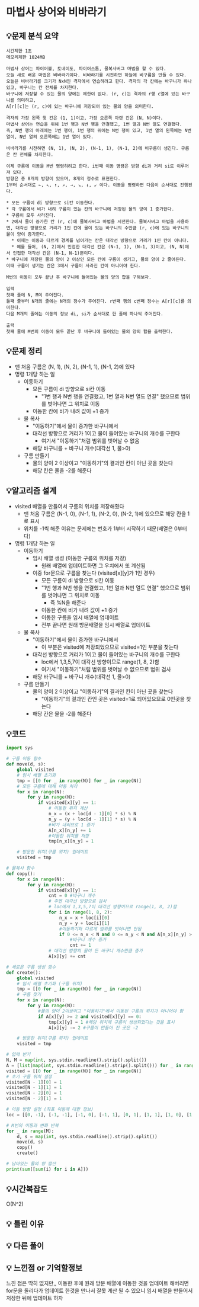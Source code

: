 # 마법사 상어와 비바라기

## 💡문제 분석 요약
```
시간제한 1초
메모리제한 1024MB

마법사 상어는 파이어볼, 토네이도, 파이어스톰, 물복사버그 마법을 할 수 있다. 
오늘 새로 배운 마법은 비바라기이다. 비바라기를 시전하면 하늘에 비구름을 만들 수 있다. 
오늘은 비바라기를 크기가 NxN인 격자에서 연습하려고 한다. 격자의 각 칸에는 바구니가 하나 있고, 바구니는 칸 전체를 차지한다. 
바구니에 저장할 수 있는 물의 양에는 제한이 없다. (r, c)는 격자의 r행 c열에 있는 바구니를 의미하고, 
A[r][c]는 (r, c)에 있는 바구니에 저장되어 있는 물의 양을 의미한다.

격자의 가장 왼쪽 윗 칸은 (1, 1)이고, 가장 오른쪽 아랫 칸은 (N, N)이다. 
마법사 상어는 연습을 위해 1번 행과 N번 행을 연결했고, 1번 열과 N번 열도 연결했다. 
즉, N번 행의 아래에는 1번 행이, 1번 행의 위에는 N번 행이 있고, 1번 열의 왼쪽에는 N번 열이, N번 열의 오른쪽에는 1번 열이 있다.

비바라기를 시전하면 (N, 1), (N, 2), (N-1, 1), (N-1, 2)에 비구름이 생긴다. 구름은 칸 전체를 차지한다. 

이제 구름에 이동을 M번 명령하려고 한다. i번째 이동 명령은 방향 di과 거리 si로 이루어져 있다. 
방향은 총 8개의 방향이 있으며, 8개의 정수로 표현한다. 
1부터 순서대로 ←, ↖, ↑, ↗, →, ↘, ↓, ↙ 이다. 이동을 명령하면 다음이 순서대로 진행된다.

* 모든 구름이 di 방향으로 si칸 이동한다.
* 각 구름에서 비가 내려 구름이 있는 칸의 바구니에 저장된 물의 양이 1 증가한다.
* 구름이 모두 사라진다.
* 2에서 물이 증가한 칸 (r, c)에 물복사버그 마법을 시전한다. 물복사버그 마법을 사용하면, 대각선 방향으로 거리가 1인 칸에 물이 있는 바구니의 수만큼 (r, c)에 있는 바구니의 물이 양이 증가한다.
  * 이때는 이동과 다르게 경계를 넘어가는 칸은 대각선 방향으로 거리가 1인 칸이 아니다.
  * 예를 들어, (N, 2)에서 인접한 대각선 칸은 (N-1, 1), (N-1, 3)이고, (N, N)에서 인접한 대각선 칸은 (N-1, N-1)뿐이다.
* 바구니에 저장된 물의 양이 2 이상인 모든 칸에 구름이 생기고, 물의 양이 2 줄어든다. 이때 구름이 생기는 칸은 3에서 구름이 사라진 칸이 아니어야 한다.

M번의 이동이 모두 끝난 후 바구니에 들어있는 물의 양의 합을 구해보자.

입력
첫째 줄에 N, M이 주어진다.
둘째 줄부터 N개의 줄에는 N개의 정수가 주어진다. r번째 행의 c번째 정수는 A[r][c]를 의미한다.
다음 M개의 줄에는 이동의 정보 di, si가 순서대로 한 줄에 하나씩 주어진다.

출력
첫째 줄에 M번의 이동이 모두 끝난 후 바구니에 들어있는 물의 양의 합을 출력한다.
```
## 💡문제 정리
* 맨 처음 구름은 (N, 1), (N, 2), (N-1, 1), (N-1, 2)에 있다
* 명령 1개당 하는 일
  * 이동하기
    * 모든 구름이 di 방향으로 si칸 이동
      * "1번 행과 N번 행을 연결했고, 1번 열과 N번 열도 연결" 했으므로 범위를 벗어나면 그 위치로 이동
    * 이동한 칸에 비가 내려 값이 +1 증가
  * 물 복사
    * "이동하기"에서 물이 증가한 바구니에서
    * 대각선 방향으로 거리가 1이고 물이 들어있는 바구니의 개수를 구한다
      * 여기서 "이동하기"처럼 범위를 벗어날 수 없음
    * 해당 바구니를 + 바구니 개수(대각선 1, 물>0)
  * 구름 만들기
    * 물의 양이 2 이상이고 "이동하기"의 결과인 칸이 아닌 곳을 찾는다
    * 해당 칸은 물을 -2를 해준다

## 💡알고리즘 설계
* visited 배열을 만들어서 구름의 위치를 저장해줬다
  * 맨 처음 구름은 (N-1, 0), (N-1, 1), (N-2, 0), (N-2, 1)에 있으므로 해당 칸을 1로 표시
  * 위치를 -1씩 해준 이유는 문제에는 번호가 1부터 시작하기 때문(배열은 0부터다)
* 명령 1개당 하는 일
  * 이동하기
    * 임시 배열 생성 (이동한 구름의 위치를 저장)
      * 원래 배열에 업데이트하면 그 우치에서 또 계산됨
    * 이중 for문으로 구름을 찾는다 (visited[x][y]가 1인 경우)
        * 모든 구름이 di 방향으로 si칸 이동
        * "1번 행과 N번 행을 연결했고, 1번 열과 N번 열도 연결" 했으므로 범위를 벗어나면 그 위치로 이동
            * 즉 %N을 해준다
        * 이동한 칸에 비가 내려 값이 +1 증가
        * 이동한 구름을 임시 배열에 업데이트
        * 전부 끝나면 원래 방문배열을 임시 배열로 업데이트
  * 물 복사
    * "이동하기"에서 물이 증가한 바구니에서
      * 이 부분은 visited에 저장되었으므로 visited=1인 부분을 찾는다
    * 대각선 방향으로 거리가 1이고 물이 들어있는 바구니의 개수를 구한다
      * loc에서 1,3,5,7이 대각선 방향이므로 range(1, 8, 2)함
      * 여기서 "이동하기"처럼 범위를 벗어날 수 없으므로 범위 검사
    * 해당 바구니를 + 바구니 개수(대각선 1, 물>0)
  * 구름 만들기
    * 물의 양이 2 이상이고 "이동하기"의 결과인 칸이 아닌 곳을 찾는다
      * "이동하기"의 결과인 칸인 곳은 visited=1로 되어있으므로 0인곳을 찾는다
    * 해당 칸은 물을 -2를 해준다

## 💡코드

```python
import sys

# 구름 이동 함수
def move(d, s):
    global visited
    # 임시 배열 초기화
    tmp = [[0 for _ in range(N)] for _ in range(N)]
    # 모든 구름에 대해 이동 처리
    for x in range(N):
        for y in range(N):
            if visited[x][y] == 1:
                # 이동한 위치 계산
                n_x = (x + loc[d - 1][0] * s) % N
                n_y = (y + loc[d - 1][1] * s) % N
                #비가 내리므로 1 증가
                A[n_x][n_y] += 1
                #이동한 위치를 저장
                tmp[n_x][n_y] = 1

    # 방문한 위치(구름 위치) 업데이트
    visited = tmp

# 물복사 함수
def copy():
    for x in range(N):
        for y in range(N):
            if visited[x][y] == 1:
                cnt = 0 #바구니 개수
                # 주변 대각선 방향으로 검사
                # loc에서 1,3,5,7이 대각선 방향이므로 range(1, 8, 2)함
                for i in range(1, 8, 2):
                    n_x = x + loc[i][0]
                    n_y = y + loc[i][1]
                    #이동하기와 다르게 범위를 벗어나면 안됨
                    if 0 <= n_x < N and 0 <= n_y < N and A[n_x][n_y] > 0:
                        #바구니 개수 증가
                        cnt += 1
                # 대각선 방향의 물이 든 바구니 개수만큼 증가
                A[x][y] += cnt

# 새로운 구름 생성 함수
def create():
    global visited
    # 임시 배열 초기화 (구름 위치)
    tmp = [[0 for _ in range(N)] for _ in range(N)]
    # 구름 찾기
    for x in range(N):
        for y in range(N):
            #물의 양이 2이상이고 "이동하기"에서 이동된 구름의 위치가 아니어야 함
            if A[x][y] >= 2 and visited[x][y] == 0:
                tmp[x][y] = 1 #해당 위치에 구름이 생성되었다는 것을 표시
                A[x][y] -= 2 #구름이 만들어 진 곳은 -2

    # 방문한 위치(구름 위치) 업데이트
    visited = tmp

# 입력 받기
N, M = map(int, sys.stdin.readline().strip().split())
A = [list(map(int, sys.stdin.readline().strip().split())) for _ in range(N)]
visited = [[0 for _ in range(N)] for _ in range(N)]
# 초기 구름 위치 설정
visited[N - 1][0] = 1
visited[N - 1][1] = 1
visited[N - 2][0] = 1
visited[N - 2][1] = 1

# 이동 방향 설정 (좌표 이동에 대한 정보)
loc = [[0, -1], [-1, -1], [-1, 0], [-1, 1], [0, 1], [1, 1], [1, 0], [1, -1]]

# M번의 이동과 변화 반복
for _ in range(M):
    d, s = map(int, sys.stdin.readline().strip().split())
    move(d, s)
    copy()
    create()

# 남아있는 물의 양 합산
print(sum([sum(i) for i in A]))
```

## 💡시간복잡도
O(N^2)

## 💡 틀린 이유

## 💡 다른 풀이


## 💡 느낀점 or 기억할정보
느낀 점은 딱히 없지만,,
이동한 후에 원래 방문 배열에 이동한 것을 업데이트 해버리면 for문을 돌리다가 업데이트 한것을 만나서 잘못 계산 될 수 있으니
임시 배열을 만들어서 저장한 뒤에 업데이트 하자